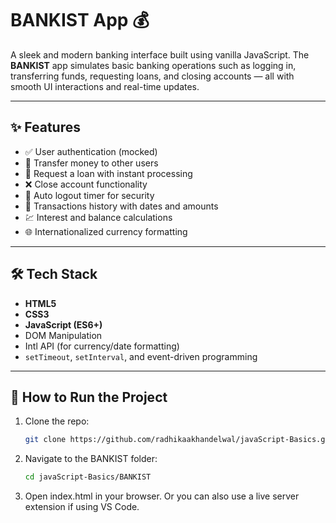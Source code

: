 # BANKIST App 💰

A sleek and modern banking interface built using vanilla JavaScript. The **BANKIST** app simulates basic banking operations such as logging in, transferring funds, requesting loans, and closing accounts — all with smooth UI interactions and real-time updates.

---

## ✨ Features

- ✅ User authentication (mocked)
- 🔁 Transfer money to other users
- 💸 Request a loan with instant processing
- ❌ Close account functionality
- 📆 Auto logout timer for security
- 🧾 Transactions history with dates and amounts
- 💹 Interest and balance calculations
- 🌐 Internationalized currency formatting

---

## 🛠️ Tech Stack

- **HTML5**
- **CSS3**
- **JavaScript (ES6+)**
- DOM Manipulation
- Intl API (for currency/date formatting)
- `setTimeout`, `setInterval`, and event-driven programming

---

## 📂 How to Run the Project

1. Clone the repo:

   ```bash
   git clone https://github.com/radhikaakhandelwal/javaScript-Basics.git

2. Navigate to the BANKIST folder:

    ```bash
    cd javaScript-Basics/BANKIST

3. Open index.html in your browser. Or you can also use a live server extension if using VS Code.
